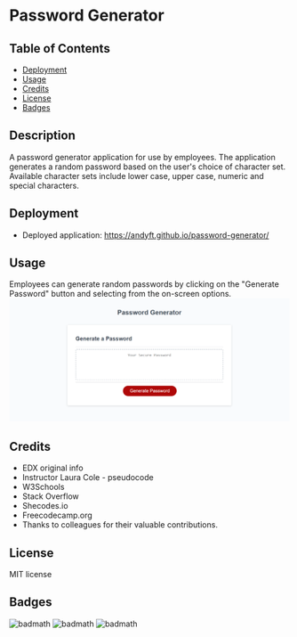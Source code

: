 # Password Generator

## Table of Contents

- [Deployment](#deployment)
- [Usage](#usage)
- [Credits](#credits)
- [License](#license)
- [Badges](#badges)

## Description

A password generator application for use by employees. The application generates a random password based on the user's choice of character set. Available character sets include lower case, upper case, numeric and special characters.

## Deployment

- Deployed application: https://andyft.github.io/password-generator/

## Usage

Employees can generate random passwords by clicking on the "Generate Password" button and selecting from the on-screen options. </br>
![password generator application](https://github.com/AndyFt/password-generator/blob/main/images/screenshot-password-generator.png)

## Credits

- EDX original info</br>
- Instructor Laura Cole - pseudocode</br>
- W3Schools</br>
- Stack Overflow</br>
- Shecodes.io</br>
- Freecodecamp.org</br>
- Thanks to colleagues for their valuable contributions.

## License

MIT license

## Badges
![badmath](https://img.shields.io/badge/HTML-11.4-blue)
![badmath](https://img.shields.io/badge/JavaScript-63.8-orange)
![badmath](https://img.shields.io/badge/CSS-24.8-green)